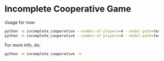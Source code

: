 # Incomplete Cooperative Game

Usage for now:
```bash
python -m incomplete_cooperative --number-of-players=4 --model-path=test --repetitions=10 learn
python -m incomplete_cooperative --number-of-players=4 --model-path=test --parallel-environments=1 evaluate
```

For more info, do:
```bash
python -m incomplete_cooperative -h
```

